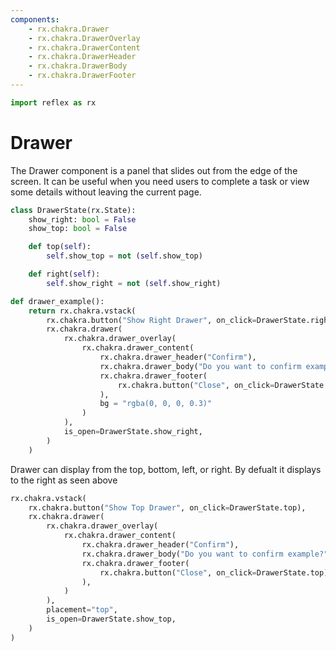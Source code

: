 ```yaml
---
components:
    - rx.chakra.Drawer
    - rx.chakra.DrawerOverlay
    - rx.chakra.DrawerContent
    - rx.chakra.DrawerHeader
    - rx.chakra.DrawerBody
    - rx.chakra.DrawerFooter
---
```


```python exec
import reflex as rx
```

# Drawer

The Drawer component is a panel that slides out from the edge of the screen.
It can be useful when you need users to complete a task or view some details without leaving the current page.

```python demo exec
class DrawerState(rx.State):
    show_right: bool = False
    show_top: bool = False

    def top(self):
        self.show_top = not (self.show_top)

    def right(self):
        self.show_right = not (self.show_right)

def drawer_example():
    return rx.chakra.vstack(
        rx.chakra.button("Show Right Drawer", on_click=DrawerState.right),
        rx.chakra.drawer(
            rx.chakra.drawer_overlay(
                rx.chakra.drawer_content(
                    rx.chakra.drawer_header("Confirm"),
                    rx.chakra.drawer_body("Do you want to confirm example?"),
                    rx.chakra.drawer_footer(
                        rx.chakra.button("Close", on_click=DrawerState.right)
                    ),
                    bg = "rgba(0, 0, 0, 0.3)"
                )
            ),
            is_open=DrawerState.show_right,
        )
    )
```

Drawer can display from the top, bottom, left, or right.
By defualt it displays to the right as seen above

```python demo
rx.chakra.vstack(
    rx.chakra.button("Show Top Drawer", on_click=DrawerState.top),
    rx.chakra.drawer(
        rx.chakra.drawer_overlay(
            rx.chakra.drawer_content(
                rx.chakra.drawer_header("Confirm"),
                rx.chakra.drawer_body("Do you want to confirm example?"),
                rx.chakra.drawer_footer(
                    rx.chakra.button("Close", on_click=DrawerState.top)
                ),
            )
        ),
        placement="top",
        is_open=DrawerState.show_top,
    )
)
```